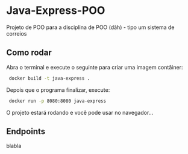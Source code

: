 # Java-Express-POO
Projeto de POO para a disciplina de POO (dãh) - tipo um sistema de correios

## Como rodar
Abra o terminal e execute o seguinte para criar uma imagem contâiner:
```bash
 docker build -t java-express . 
 ```

Depois que o programa finalizar, execute:
```bash
 docker run -p 8080:8080 java-express
```

O projeto estará rodando e você pode usar no navegador...

## Endpoints
blabla